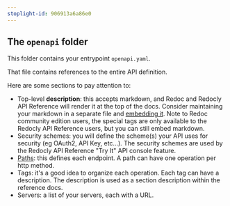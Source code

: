 ```yaml
---
stoplight-id: 906913a6a86e0
---
```


## The `openapi` folder

This folder contains your entrypoint `openapi.yaml`.

That file contains references to the entire API definition.

Here are some sections to pay attention to:

* Top-level **description**: this accepts markdown, and Redoc and Redocly API Reference will render it at the top of the docs.  Consider maintaining your markdown in a separate file and [embedding it](https://redocly.com/docs/api-reference-docs/embedded-markdown/). Note to Redoc community edition users, the special tags are only available to the Redocly API Reference users, but you can still embed markdown.
* Security schemes: you will define the scheme(s) your API uses for security (eg OAuth2, API Key, etc...). The security schemes are used by the Redocly API Reference "Try It" API console feature.
* [Paths](paths/README.md): this defines each endpoint.  A path can have one operation per http method.
* Tags: it's a good idea to organize each operation.  Each tag can have a description.  The description is used as a section description within the reference docs.
* Servers: a list of your servers, each with a URL.
